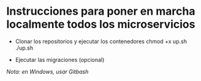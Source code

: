 # Instrucciones para poner en marcha localmente todos los microservicios
    
- Clonar los repositorios y ejecutar los contenedores
    chmod +x up.sh
    ./up.sh

- Ejecutar las migraciones (opcional)
   



*Nota: en Windows, usar Gitbash*
